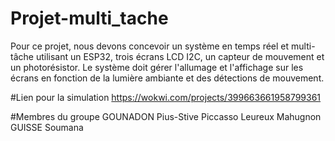 # Projet-multi_tache
Pour ce projet, nous devons concevoir un système en temps réel et multi-tâche utilisant un ESP32, trois écrans LCD I2C, un capteur de mouvement et un photorésistor. Le système doit gérer l'allumage et l'affichage sur les écrans en fonction de la lumière ambiante et des détections de mouvement.

#Lien pour la simulation
https://wokwi.com/projects/399663661958799361

#Membres du groupe
GOUNADON Pius-Stive Piccasso Leureux Mahugnon
GUISSE Soumana
